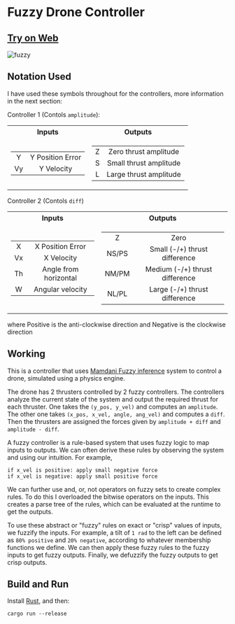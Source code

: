 # Fuzzy Drone Controller

## [Try on Web](https://sparshg.github.io/fuzzy-controller/)


<img alt="fuzzy" src="https://github.com/sparshg/fuzzy-controller/assets/43041139/9cff3b79-e547-4152-8add-93db8e69804b">

## Notation Used

I have used these symbols throughout for the controllers, more information in the next section:

Controller 1 (Contols `amplitude`):

<table>
<tr><th>Inputs</th><th>Outputs</th></tr>
<tr><td>

|  |            |
| :----: | :--------: |
| Y      | Y Position Error|
| Vy     | Y Velocity |

</td><td>
  
|  |            |
| :----: | :--------: |
|Z| Zero thrust amplitude|
|S| Small thrust amplitude|
|L| Large thrust amplitude|

</td></tr> </table>

Controller 2 (Contols `diff`)

<table>
<tr><th>Inputs</th><th>Outputs</th></tr>
<tr><td>
  
|  |            |
| :----: | :--------: |
|X| X Position Error|
|Vx| X Velocity|
|Th| Angle from horizontal|
|W| Angular velocity|

</td><td>

|  |            |
| :----: | :--------: |
| Z| Zero|
| NS/PS| Small (-/+) thrust difference|
| NM/PM| Medium (-/+) thrust difference|
| NL/PL| Large (-/+) thrust difference|

</td></tr> </table>


where Positive is the anti-clockwise direction
and Negative is the clockwise direction

## Working

This is a controller that uses [Mamdani Fuzzy inference](https://in.mathworks.com/help/fuzzy/types-of-fuzzy-inference-systems.html) system to control a drone, simulated using a physics engine.

The drone has 2 thrusters controlled by 2 fuzzy controllers. The controllers analyze the current state of the system and output the required thrust for each thruster. One takes the `(y_pos, y_vel)` and computes an `amplitude`. The other one takes `(x_pos, x_vel, angle, ang_vel)` and computes a `diff`. Then the thrusters are assigned the forces given by `amplitude + diff` and `amplitude - diff`.

A fuzzy controller is a rule-based system that uses fuzzy logic to map inputs to outputs. We can often derive these rules by observing the system and using our intuition. For example, 
```
if x_vel is positive: apply small negative force
if x_vel is negative: apply small positive force
```
We can further use and, or, not operators on fuzzy sets to create complex rules. To do this I overloaded the bitwise operators on the inputs. This creates a parse tree of the rules, which can be evaluated at the runtime to get the outputs.

To use these abstract or "fuzzy" rules on exact or "crisp" values of inputs, we fuzzify the inputs. For example, a tilt of `1 rad` to the left can be defined as `80% positive` and `20% negative`, according to whatever membership functions we define. We can then apply these fuzzy rules to the fuzzy inputs to get fuzzy outputs. Finally, we defuzzify the fuzzy outputs to get crisp outputs.
## Build and Run

Install [Rust](https://www.rust-lang.org/tools/install), and then:
```
cargo run --release
```
